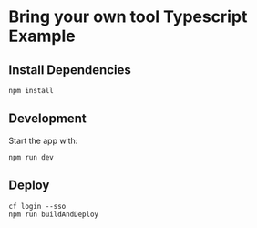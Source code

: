# Bring your own tool Typescript Example

## Install Dependencies
```shell
npm install
```

## Development
Start the app with:

```shell
npm run dev
```

## Deploy
```
cf login --sso
npm run buildAndDeploy
```
